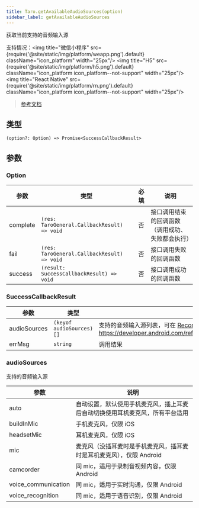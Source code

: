 ```yaml
---
title: Taro.getAvailableAudioSources(option)
sidebar_label: getAvailableAudioSources
---
```


获取当前支持的音频输入源

支持情况：<img title="微信小程序" src={require('@site/static/img/platform/weapp.png').default} className="icon_platform" width="25px"/> <img title="H5" src={require('@site/static/img/platform/h5.png').default} className="icon_platform icon_platform--not-support" width="25px"/> <img title="React Native" src={require('@site/static/img/platform/rn.png').default} className="icon_platform icon_platform--not-support" width="25px"/>

> [参考文档](https://developers.weixin.qq.com/miniprogram/dev/api/media/audio/wx.getAvailableAudioSources.html)

## 类型

```tsx
(option?: Option) => Promise<SuccessCallbackResult>
```

## 参数

### Option

| 参数 | 类型 | 必填 | 说明 |
| --- | --- | :---: | --- |
| complete | `(res: TaroGeneral.CallbackResult) => void` | 否 | 接口调用结束的回调函数（调用成功、失败都会执行） |
| fail | `(res: TaroGeneral.CallbackResult) => void` | 否 | 接口调用失败的回调函数 |
| success | `(result: SuccessCallbackResult) => void` | 否 | 接口调用成功的回调函数 |

### SuccessCallbackResult

| 参数 | 类型 | 说明 |
| --- | --- | --- |
| audioSources | `(keyof audioSources)[]` | 支持的音频输入源列表，可在 [RecorderManager.start()](https://developers.weixin.qq.com/miniprogram/dev/api/media/recorder/RecorderManager.start.html) 接口中使用。返回值定义参考 https://developer.android.com/reference/kotlin/android/media/MediaRecorder.AudioSource |
| errMsg | `string` | 调用结果 |

### audioSources

支持的音频输入源

| 参数 | 说明 |
| --- | --- |
| auto | 自动设置，默认使用手机麦克风，插上耳麦后自动切换使用耳机麦克风，所有平台适用 |
| buildInMic | 手机麦克风，仅限 iOS |
| headsetMic | 耳机麦克风，仅限 iOS |
| mic | 麦克风（没插耳麦时是手机麦克风，插耳麦时是耳机麦克风），仅限 Android |
| camcorder | 同 mic，适用于录制音视频内容，仅限 Android |
| voice_communication | 同 mic，适用于实时沟通，仅限 Android |
| voice_recognition | 同 mic，适用于语音识别，仅限 Android |
